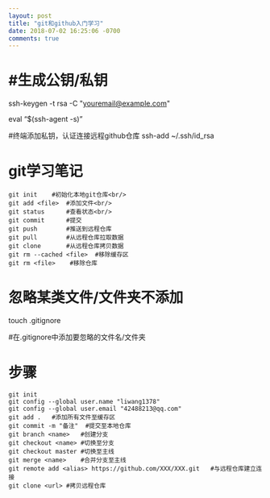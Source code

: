 ```yaml
---
layout: post
title: "git和github入门学习"
date: 2018-07-02 16:25:06 -0700
comments: true
---
```


#生成公钥/私钥
==============
ssh-keygen -t rsa -C "youremail@example.com" 

eval “$(ssh-agent -s)”  

#终端添加私钥，认证连接远程github仓库
ssh-add ~/.ssh/id_rsa  

git学习笔记
============
```
git init	#初始化本地git仓库<br/>
git add <file>	#添加文件<br/>
git status		#查看状态<br/>
git commit		#提交
git push		#推送到远程仓库
git pull		#从远程仓库拉取数据
git clone		#从远程仓库拷贝数据
git rm --cached <file>	#移除缓存区
git rm <file>    #移除仓库
```

忽略某类文件/文件夹不添加
=========================
touch .gitignore

#在.gitignore中添加要忽略的文件名/文件夹  

步骤
====
```
git init
git config --global user.name "liwang1378"
git config --global user.email "42488213@qq.com"
git add .	#添加所有文件至缓存区
git commit -m "备注"	#提交至本地仓库
git branch <name>	#创建分支
git checkout <name>	#切换至分支
git checkout master	#切换至主线
git merge <name>	#合并分支至主线
git remote add <alias> https://github.com/XXX/XXX.git	#与远程仓库建立连接
git clone <url>	#拷贝远程仓库
```



